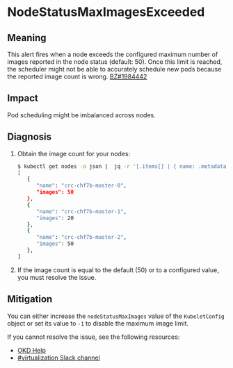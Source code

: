 # NodeStatusMaxImagesExceeded

## Meaning

This alert fires when a node exceeds the configured maximum number of images
reported in the node status (default: 50). Once this limit is reached, the
scheduler might not be able to accurately schedule new pods because the reported
image count is wrong. [BZ#1984442](https://bugzilla.redhat.com/1984442)

## Impact

Pod scheduling might be imbalanced across nodes.

## Diagnosis

1. Obtain the image count for your nodes:

   ```bash
   $ kubectl get nodes -o json |  jq -r '[.items[] | { name: .metadata.name, images: .status.images | length }]'
   [
      {
         "name": "crc-chf7b-master-0",
         "images": 50
      },
      {
         "name": "crc-chf7b-master-1",
         "images": 20
      },
      {
         "name": "crc-chf7b-master-2",
         "images": 50
      },
   ]
   ```

2. If the image count is equal to the default (50) or to a configured value,
you must resolve the issue.

## Mitigation

You can either increase the `nodeStatusMaxImages` value of the `KubeletConfig`
object or set its value to `-1` to disable the maximum image limit.

<!--DS: If you cannot resolve the issue, log in to the link:https://access.redhat.com[Customer Portal] and open a support case, attaching the artifacts gathered during the Diagnosis procedure.-->
<!--USstart-->
If you cannot resolve the issue, see the following resources:

- [OKD Help](https://www.okd.io/help/)
- [#virtualization Slack channel](https://kubernetes.slack.com/channels/virtualization)
<!--USend-->

